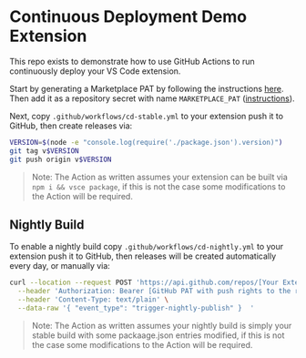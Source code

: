 # Continuous Deployment Demo Extension

This repo exists to demonstrate how to use GitHub Actions to run continuously deploy your VS Code extension.

Start by generating a Marketplace PAT by following the instructions [here](https://code.visualstudio.com/api/working-with-extensions/publishing-extension#get-a-personal-access-token). Then add it as a repository secret with name `MARKETPLACE_PAT` ([instructions](https://docs.github.com/en/free-pro-team@latest/actions/reference/encrypted-secrets#creating-encrypted-secrets-for-a-repository)).

Next, copy `.github/workflows/cd-stable.yml` to your extension push it to GitHub, then create releases via:

```bash
VERSION=$(node -e "console.log(require('./package.json').version)")
git tag v$VERSION
git push origin v$VERSION
```

> Note: The Action as written assumes your extension can be built via `npm i && vsce package`, if this is not the case some modifications to the Action will be required.

## Nightly Build

To enable a nightly build copy `.github/workflows/cd-nightly.yml` to your extension push it to GitHub, then releases will be created automatically every day, or manually via:

```bash
curl --location --request POST 'https://api.github.com/repos/[Your Extension]/dispatches' \
  --header 'Authorization: Bearer [GitHub PAT with push rights to the repo]' \
  --header 'Content-Type: text/plain' \
  --data-raw '{ "event_type": "trigger-nightly-publish" }  '
```

> Note: The Action as written assumes your nightly build is simply your stable build with some packaage.json entries modified, if this is not the case some modifications to the Action will be required.
